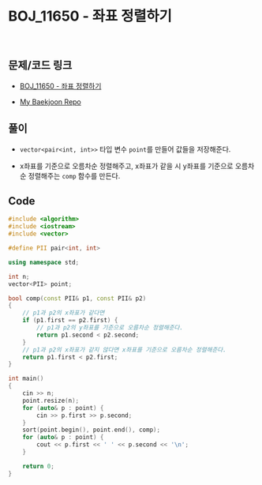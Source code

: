 # BOJ_11650 - 좌표 정렬하기

&nbsp;

## 문제/코드 링크

- [BOJ_11650 - 좌표 정렬하기](https://www.acmicpc.net/problem/11650)

- [My Baekjoon Repo](https://github.com/Meantint/Baekjoon)

## 풀이

- `vector<pair<int, int>>` 타입 변수 `point`를 만들어 값들을 저장해준다.

- x좌표를 기준으로 오름차순 정렬해주고, x좌표가 같을 시 y좌표를 기준으로 오름차순 정렬해주는 `comp` 함수를 만든다.

## Code

```cpp
#include <algorithm>
#include <iostream>
#include <vector>

#define PII pair<int, int>

using namespace std;

int n;
vector<PII> point;

bool comp(const PII& p1, const PII& p2)
{
    // p1과 p2의 x좌표가 같다면
    if (p1.first == p2.first) {
        // p1과 p2의 y좌표를 기준으로 오름차순 정렬해준다.
        return p1.second < p2.second;
    }
    // p1과 p2의 x좌표가 같지 않다면 x좌표를 기준으로 오름차순 정렬해준다.
    return p1.first < p2.first;
}

int main()
{
    cin >> n;
    point.resize(n);
    for (auto& p : point) {
        cin >> p.first >> p.second;
    }
    sort(point.begin(), point.end(), comp);
    for (auto& p : point) {
        cout << p.first << ' ' << p.second << '\n';
    }

    return 0;
}
```

